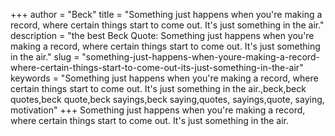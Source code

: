 +++
author = "Beck"
title = "Something just happens when you're making a record, where certain things start to come out. It's just something in the air."
description = "the best Beck Quote: Something just happens when you're making a record, where certain things start to come out. It's just something in the air."
slug = "something-just-happens-when-youre-making-a-record-where-certain-things-start-to-come-out-its-just-something-in-the-air"
keywords = "Something just happens when you're making a record, where certain things start to come out. It's just something in the air.,beck,beck quotes,beck quote,beck sayings,beck saying,quotes, sayings,quote, saying, motivation"
+++
Something just happens when you're making a record, where certain things start to come out. It's just something in the air.
